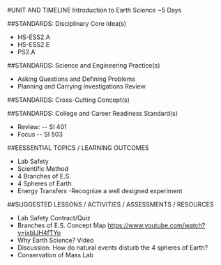 #UNIT AND TIMELINE
Introduction to Earth Science
~5 Days	

##STANDARDS: Disciplinary Core Idea(s)	
- HS-ESS2.A
- HS-ESS2.E
- PS2.A	

##STANDARDS: Science and Engineering Practice(s)
- Asking Questions and Defining Problems
- Planning and Carrying Investigations		Review

##STANDARDS: Cross-Cutting Concept(s)

##STANDARDS: College and Career Readiness Standard(s)	
- Review: 
-- SI 401
- Focus
-- SI 503	

##EESSENTIAL TOPICS / LEARNING OUTCOMES
- Lab Safety
- Scientific Method
- 4 Branches of E.S.
- 4 Spheres of Earth
- Energy Transfers
-Recognize a well designed experiment	

##SUGGESTED LESSONS / ACTIVITIES / ASSESSMENTS / RESOURCES
- Lab Safety Contract/Quiz
- Branches of E.S. Concept Map <https://www.youtube.com/watch?v=jxbIJH4fTYo>
- Why Earth Science? Video
- Discussion: How do natural events disturb the 4 spheres of Earth?
- Conservation of Mass Lab

